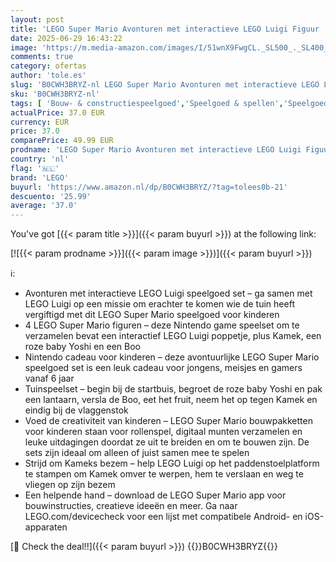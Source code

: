 ```yaml
---
layout: post
title: 'LEGO Super Mario Avonturen met interactieve LEGO Luigi Figuur  Bouwpakket voor Kinderen met Poppetje en Roze Baby Yoshi  Nintendo Cadeau voor Jongens  Meisjes en Gamers vanaf 6 jaar 71440'
date: 2025-06-29 16:43:22
image: 'https://m.media-amazon.com/images/I/51wnX9FwgCL._SL500_._SL400_.jpg'
comments: true
category: ofertas
author: 'tole.es'
slug: 'B0CWH3BRYZ-nl LEGO Super Mario Avonturen met interactieve LEGO Luigi...'
sku: 'B0CWH3BRYZ-nl'
tags: [ 'Bouw- & constructiespeelgoed','Speelgoed & spellen','Speelgoedbouwsets','lego','🇳🇱', ]
actualPrice: 37.0 EUR
currency: EUR
price: 37.0
comparePrice: 49.99 EUR
prodname: 'LEGO Super Mario Avonturen met interactieve LEGO Luigi Figuur  Bouwpakket voor Kinderen met Poppetje en Roze Baby Yoshi  Nintendo Cadeau voor Jongens  Meisjes en Gamers vanaf 6 jaar 71440'
country: 'nl'
flag: '🇳🇱'
brand: 'LEGO'
buyurl: 'https://www.amazon.nl/dp/B0CWH3BRYZ/?tag=tolees0b-21'
descuento: '25.99'
average: '37.0'
---
```


You've got [{{< param title >}}]({{< param buyurl >}}) at the following link:

[![{{< param prodname >}}]({{< param image >}})]({{< param buyurl >}})

ℹ️:

- Avonturen met interactieve LEGO Luigi speelgoed set – ga samen met LEGO Luigi op een missie om erachter te komen wie de tuin heeft vergiftigd met dit LEGO Super Mario speelgoed voor kinderen
- 4 LEGO Super Mario figuren – deze Nintendo game speelset om te verzamelen bevat een interactief LEGO Luigi poppetje, plus Kamek, een roze baby Yoshi en een Boo
- Nintendo cadeau voor kinderen – deze avontuurlijke LEGO Super Mario speelgoed set is een leuk cadeau voor jongens, meisjes en gamers vanaf 6 jaar
- Tuinspeelset – begin bij de startbuis, begroet de roze baby Yoshi en pak een lantaarn, versla de Boo, eet het fruit, neem het op tegen Kamek en eindig bij de vlaggenstok
- Voed de creativiteit van kinderen – LEGO Super Mario bouwpakketten voor kinderen staan voor rollenspel, digitaal munten verzamelen en leuke uitdagingen doordat ze uit te breiden en om te bouwen zijn. De sets zijn ideaal om alleen of juist samen mee te spelen
- Strijd om Kameks bezem – help LEGO Luigi op het paddenstoelplatform te stampen om Kamek omver te werpen, hem te verslaan en weg te vliegen op zijn bezem
- Een helpende hand – download de LEGO Super Mario app voor bouwinstructies, creatieve ideeën en meer. Ga naar LEGO.com/devicecheck voor een lijst met compatibele Android- en iOS-apparaten

[🛒 Check the deal!!]({{< param buyurl >}})
{{<world>}}B0CWH3BRYZ{{</world>}}
